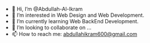 - 👋 Hi, I’m @Abdullah-Al-Ikram
- 👀 I’m interested in Web Design and Web Development.
- 🌱 I’m currently learning Web BackEnd Development.
- 💞️ I’m looking to collaborate on ...
- 📫 How to reach me: abdullahikram600@gmail.com

<!---
Abdullah-Al-Ikram/Abdullah-Al-Ikram is a ✨ special ✨ repository because its `README.md` (this file) appears on your GitHub profile.
You can click the Preview link to take a look at your changes.
--->
